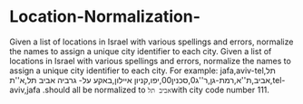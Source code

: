 # Location-Normalization-
Given a list of locations in Israel with various spellings and errors, normalize the names to assign a unique city identifier to each city.
Given a list of locations in Israel with various spellings and errors, normalize the names to assign a
unique city identifier to each city.
For example:
jafa,aviv-tel,תל אביב,ת''א,רמת-גן,ר''ג0,סכנין00,יפו,קניון איילון,באקע על- גרביה
אביב תל,א''ת,tel-aviv,jafa .should all be normalized to ` אביב תל `with city code number 111.
